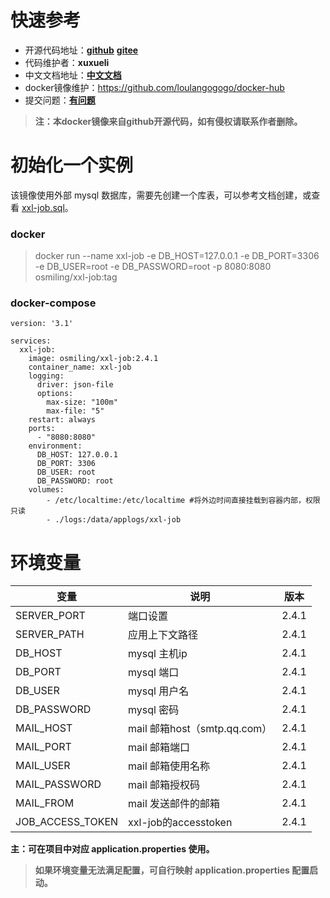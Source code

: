 # 快速参考

- 开源代码地址：**[github](https://github.com/xuxueli/xxl-job)**  **[gitee](http://gitee.com/xuxueli0323/xxl-job)**
- 代码维护者：**xuxueli**
- 中文文档地址：**[中文文档](https://www.xuxueli.com/xxl-job/)**
- docker镜像维护：https://github.com/loulangogogo/docker-hub
- 提交问题：**[有问题](https://github.com/loulangogogo/docker-hub/issues)**

> **注：本docker镜像来自github开源代码，如有侵权请联系作者删除。**



# 初始化一个实例

该镜像使用外部 mysql 数据库，需要先创建一个库表，可以参考文档创建，或查看 [xxl-job.sql](https://github.com/xuxueli/xxl-job/blob/master/doc/db/tables_xxl_job.sql)。

### docker

> docker run --name xxl-job -e DB_HOST=127.0.0.1 -e DB_PORT=3306 -e DB_USER=root -e DB_PASSWORD=root -p 8080:8080 osmiling/xxl-job:tag



### docker-compose

```text
version: '3.1'

services:
  xxl-job:
    image: osmiling/xxl-job:2.4.1
    container_name: xxl-job
    logging:
      driver: json-file
      options:
        max-size: "100m"
        max-file: "5"
    restart: always
    ports:
      - "8080:8080"
    environment:
      DB_HOST: 127.0.0.1
      DB_PORT: 3306
      DB_USER: root
      DB_PASSWORD: root
    volumes:
        - /etc/localtime:/etc/localtime #将外边时间直接挂载到容器内部，权限只读
        - ./logs:/data/applogs/xxl-job
```



# 环境变量

| 变量             | 说明                      | 版本  |
|-----------------| ------------------------- | ----- |
| SERVER_PORT     | 端口设置                  | 2.4.1 |
| SERVER_PATH     | 应用上下文路径 | 2.4.1 |
| DB_HOST            | mysql 主机ip              | 2.4.1 |
| DB_PORT            | mysql 端口                | 2.4.1 |
| DB_USER            | mysql 用户名                | 2.4.1 |
| DB_PASSWORD        | mysql 密码                  | 2.4.1 |
| MAIL_HOST          | mail 邮箱host（smtp.qq.com） | 2.4.1 |
| MAIL_PORT          | mail 邮箱端口 | 2.4.1 |
| MAIL_USER          | mail 邮箱使用名称 | 2.4.1 |
| MAIL_PASSWORD      | mail 邮箱授权码 | 2.4.1 |
| MAIL_FROM          | mail 发送邮件的邮箱 | 2.4.1 |
| JOB_ACCESS_TOKEN    | xxl-job的accesstoken | 2.4.1 |

**主：可在项目中对应 application.properties 使用。**

> **如果环境变量无法满足配置，可自行映射 application.properties 配置启动。**
